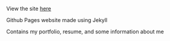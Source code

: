 View the site [here](https://pattmurphy.github.io/)

Github Pages website made using Jekyll

Contains my portfolio, resume, and some information about me
